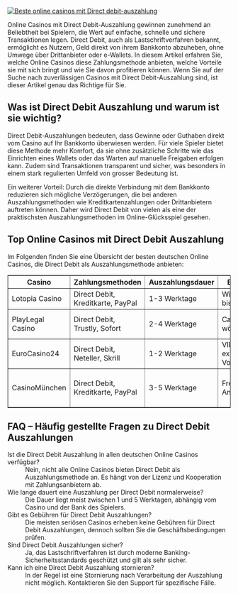 [![Beste online casinos mit Direct debit-auszahlung](https://123-caf.pages.dev/gitsignup.png)](https://vrmoo.ru/Bt82HjjY)

<p>Online Casinos mit Direct Debit-Auszahlung gewinnen zunehmend an Beliebtheit bei Spielern, die Wert auf einfache, schnelle und sichere Transaktionen legen. Direct Debit, auch als Lastschriftverfahren bekannt, ermöglicht es Nutzern, Geld direkt von ihrem Bankkonto abzuheben, ohne Umwege über Drittanbieter oder e-Wallets. In diesem Artikel erfahren Sie, welche Online Casinos diese Zahlungsmethode anbieten, welche Vorteile sie mit sich bringt und wie Sie davon profitieren können. Wenn Sie auf der Suche nach zuverlässigen Casinos mit Direct Debit-Auszahlung sind, ist dieser Artikel genau das Richtige für Sie.</p>  <h2>Was ist Direct Debit Auszahlung und warum ist sie wichtig?</h2>   <p>Direct Debit-Auszahlungen bedeuten, dass Gewinne oder Guthaben direkt vom Casino auf Ihr Bankkonto überwiesen werden. Für viele Spieler bietet diese Methode mehr Komfort, da sie ohne zusätzliche Schritte wie das Einrichten eines Wallets oder das Warten auf manuelle Freigaben erfolgen kann. Zudem sind Transaktionen transparent und sicher, was besonders in einem stark regulierten Umfeld von grosser Bedeutung ist.</p>   <p>Ein weiterer Vorteil: Durch die direkte Verbindung mit dem Bankkonto reduzieren sich mögliche Verzögerungen, die bei anderen Auszahlungsmethoden wie Kreditkartenzahlungen oder Drittanbietern auftreten können. Daher wird Direct Debit von vielen als eine der praktischsten Auszahlungsmethoden im Online-Glücksspiel gesehen.</p>  <h2>Top Online Casinos mit Direct Debit Auszahlung</h2>   <p>Im Folgenden finden Sie eine Übersicht der besten deutschen Online Casinos, die Direct Debit als Auszahlungsmethode anbieten:</p>  <table border="1" cellpadding="8" cellspacing="0">     <thead>       <tr>         <th>Casino</th>         <th>Zahlungsmethoden</th>         <th>Auszahlungsdauer</th>         <th>Bonusangebote</th>         <th>Besonderheiten</th>       </tr>     </thead>     <tbody>       <tr>         <td>Lotopia Casino</td>         <td>Direct Debit, Kreditkarte, PayPal</td>         <td>1-3 Werktage</td>         <td>Willkommensbonus bis 1000 €</td>         <td>Hohe Transparenz, große Spielauswahl</td>       </tr>       <tr>         <td>PlayLegal Casino</td>         <td>Direct Debit, Trustly, Sofort</td>         <td>2-4 Werktage</td>         <td>Cashback Aktionen wöchentlich</td>         <td>24/7 Kundensupport, deutsche Lizenz</td>       </tr>       <tr>         <td>EuroCasino24</td>         <td>Direct Debit, Neteller, Skrill</td>         <td>1-2 Werktage</td>         <td>VIP-Programm mit exklusiven Vorteilen</td>         <td>Mobile App verfügbar, schnelle Auszahlung</td>       </tr>       <tr>         <td>CasinoMünchen</td>         <td>Direct Debit, Kreditkarte, PayPal</td>         <td>3-5 Werktage</td>         <td>Freispiele bei Anmeldung</td>         <td>Hoher Sicherheitsstandard, SSL-Verschlüsselung</td>       </tr>     </tbody>   </table>  <h2>FAQ – Häufig gestellte Fragen zu Direct Debit Auszahlungen</h2>   <dl>     <dt>Ist die Direct Debit Auszahlung in allen deutschen Online Casinos verfügbar?</dt>     <dd>Nein, nicht alle Online Casinos bieten Direct Debit als Auszahlungsmethode an. Es hängt von der Lizenz und Kooperation mit Zahlungsanbietern ab.</dd>        <dt>Wie lange dauert eine Auszahlung per Direct Debit normalerweise?</dt>     <dd>Die Dauer liegt meist zwischen 1 und 5 Werktagen, abhängig vom Casino und der Bank des Spielers.</dd>        <dt>Gibt es Gebühren für Direct Debit Auszahlungen?</dt>     <dd>Die meisten seriösen Casinos erheben keine Gebühren für Direct Debit Auszahlungen, dennoch sollten Sie die Geschäftsbedingungen prüfen.</dd>        <dt>Sind Direct Debit Auszahlungen sicher?</dt>     <dd>Ja, das Lastschriftverfahren ist durch moderne Banking-Sicherheitsstandards geschützt und gilt als sehr sicher.</dd>        <dt>Kann ich eine Direct Debit Auszahlung stornieren?</dt>     <dd>In der Regel ist eine Stornierung nach Verarbeitung der Auszahlung nicht möglich. Kontaktieren Sie den Support für spezifische Fälle.</dd>   </dl>